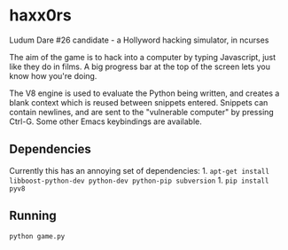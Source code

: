 haxx0rs
=======

Ludum Dare #26 candidate - a Hollyword hacking simulator, in ncurses

The aim of the game is to hack into a computer by typing Javascript, just like they do in films.  A big progress bar at the top of the screen lets you know how you're doing.

The V8 engine is used to evaluate the Python being written, and creates a blank context which is reused between snippets entered.  Snippets can contain newlines, and are sent to the "vulnerable computer" by pressing Ctrl-G.  Some other Emacs keybindings are available.

Dependencies
------------

Currently this has an annoying set of dependencies:
	1. `apt-get install libboost-python-dev python-dev python-pip subversion`
	1. `pip install pyv8`

Running
-------

	python game.py
